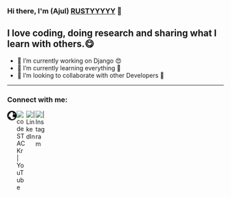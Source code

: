 ### Hi there, I'm (Ajul)  [RUSTYYYYY][website] 👋

## I love coding, doing research and sharing what I learn with others.😋
- 🔭 I’m currently working on Django  😍
- 🌱 I’m currently learning everything 🤣
- 👯 I’m looking to collaborate with other Developers  👻
---
### Connect with me:

[<img align="left" alt="" width="22px" src="https://raw.githubusercontent.com/iconic/open-iconic/master/svg/globe.svg" />][website]

[<img align="left" alt="" width="22px" src="https://img.icons8.com/android/24/000000/facebook-new.png" />][facebook]

[<img align="left" alt="codeSTACKr | YouTube" width="22px" src="https://cdn.jsdelivr.net/npm/simple-icons@v3/icons/youtube.svg" />][youtube]

[<img align="left" alt=" | LinkedIn" width="22px" src="https://cdn.jsdelivr.net/npm/simple-icons@v3/icons/linkedin.svg" />][linkedin]
[<img align="left" alt=" | Instagram" width="22px" src="https://cdn.jsdelivr.net/npm/simple-icons@v3/icons/instagram.svg" />][instagram]

<br />

[facebook]: https://www.facebook.com/ajul02
[website]: https://rustyyyyy.github.io/bio/?fbclid=IwAR2uI2EfaGzX0LtkGtd7QGi5DBKFDUdPEeUsD4W6fxiC94NgAd9ouCWuWu8
[youtube]: https://youtube.com/rustyy
[instagram]: https://instagram.com/_rustyyyyy
[linkedin]: https://linkedin.com/in/ajul-maharjan-701b681a2
[webdevplaylist]: https://www.youtube.com/playlist?list=PLkwxH9e_vrAJ0WbEsFA9W3I1W-g_BTsbt
[jsplaylist]: https://www.youtube.com/playlist?list=PLkwxH9e_vrALRJKu7wfXby3MKeflhTu6B
[cssplaylist]: https://www.youtube.com/playlist?list=PLkwxH9e_vrALSdvZuEh6gqQdmDoDIoqz4
[reactplaylist]: https://www.youtube.com/playlist?list=PLkwxH9e_vrAK4TdffpxKY3QGyHCpxFcQ0
